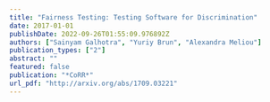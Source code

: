 ```yaml
---
title: "Fairness Testing: Testing Software for Discrimination"
date: 2017-01-01
publishDate: 2022-09-26T01:55:09.976892Z
authors: ["Sainyam Galhotra", "Yuriy Brun", "Alexandra Meliou"]
publication_types: ["2"]
abstract: ""
featured: false
publication: "*CoRR*"
url_pdf: "http://arxiv.org/abs/1709.03221"
---
```


